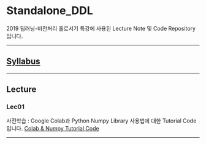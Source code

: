 # Standalone_DDL
2019 딥러닝-비전처리 홀로서기 특강에 사용된 Lecture Note 및 Code Repository입니다.

***

## [Syllabus](https://docs.google.com/document/d/17PwKdZzKcuDMwj2gHwknghfnnjx8yttFv6-SD_Tr8yw/edit?usp=sharing) 

***

## Lecture

### Lec01
사전학습 : Google Colab과 Python Numpy Library 사용법에 대한 Tutorial Code입니다. [Colab & Numpy Tutorial Code](Lec01/Lec01_Colab_&_Numpy_Tutorial.ipynb)

***
